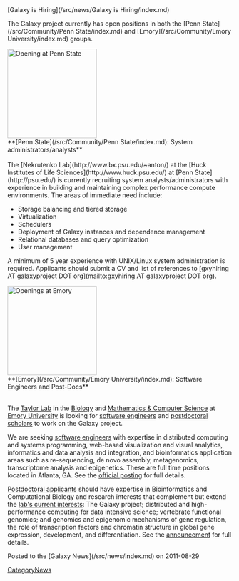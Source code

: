 <div class='newsItemHeader'>[Galaxy is Hiring](/src/news/Galaxy is Hiring/index.md)</div>

The Galaxy project currently has open positions in both the [Penn State](/src/Community/Penn State/index.md) and [Emory](/src/Community/Emory University/index.md) groups.

<div class='right'><a href='http://www.bx.psu.edu/~anton/'><img src="/src/images/Logos/PennStateLogo.jpg" alt="Opening at Penn State" width="200" /></a></div>
**[Penn State](/src/Community/Penn State/index.md): System administrators/analysts**
<br /><br />
The [Nekrutenko Lab](http://www.bx.psu.edu/~anton/) at the [Huck Institutes of Life Sciences](http://www.huck.psu.edu/) at [Penn State](http://psu.edu/) is currently recruiting system analysts/administrators with experience in building and maintaining complex performance compute environments. The areas of immediate need include:

* Storage balancing and tiered storage
* Virtualization
* Schedulers
* Deployment of Galaxy instances and dependence management
* Relational databases and query optimization
* User management

A minimum of 5 year experience with UNIX/Linux system administration is required. Applicants should submit a CV and list of references to [gxyhiring AT galaxyproject DOT org](mailto:gxyhiring AT galaxyproject DOT org). 


<div class='right'><a href='http://bx.mathcs.emory.edu/joining/'><img src="/src/images/Logos/EmoryLogo.jpg" alt="Openings at Emory" width="200" /></a></div>
**[Emory](/src/Community/Emory University/index.md): Software Engineers and Post-Docs**
<br /><br />

The [Taylor Lab](http://bx.mathcs.emory.edu/) in the [Biology](http://www.biology.emory.edu) and [Mathematics & Computer Science](http://www.mathcs.emory.edu) at [Emory University](http://emory.edu/) is looking for 
[software engineers](http://bx.mathcs.emory.edu/joining/sw/) and [postdoctoral scholars](http://bx.mathcs.emory.edu/joining/postdocs/) to work on the Galaxy project.  

We are seeking [software engineers](http://bx.mathcs.emory.edu/joining/sw/) with expertise in distributed computing and systems programming, web-based visualization and visual analytics, informatics and data analysis and integration, and bioinformatics application areas such as re-sequencing, de novo assembly, metagenomics, transcriptome analysis and epigenetics.  These are full time positions located in Atlanta, GA.  See the [official posting](http://bx.mathcs.emory.edu/joining/sw/) for full details.

[Postdoctoral applicants](http://bx.mathcs.emory.edu/joining/postdocs/) should have expertise in Bioinformatics and Computational Biology and research interests that complement but extend the [lab's current interests](http://bx.mathcs.emory.edu/research/): The Galaxy project; distributed and high-performance computing for data intensive science; vertebrate functional genomics; and genomics and epigenomic mechanisms of gene regulation, the role of transcription factors and chromatin structure in global gene expression, development, and differentiation.  See the [announcement](http://bx.mathcs.emory.edu/joining/postdocs/) for full details.

<div class='newsItemFooter'>Posted to the [Galaxy News](/src/news/index.md) on 2011-08-29</div>

[CategoryNews](/src/CategoryNews/index.md)
